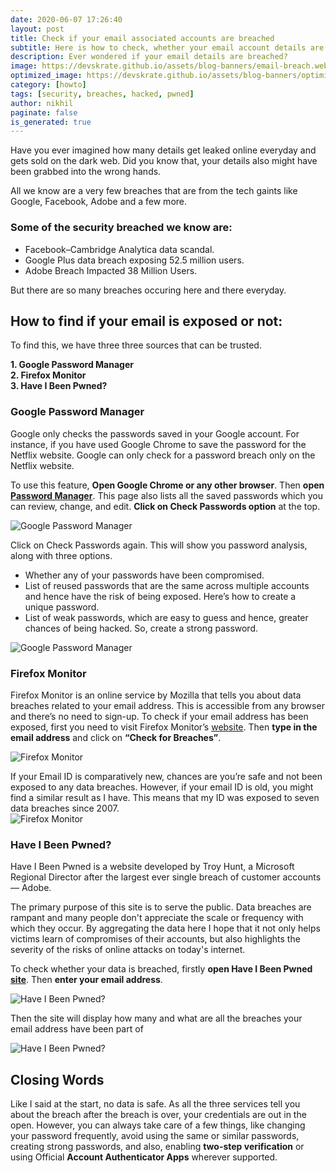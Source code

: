 ```yaml
---
date: 2020-06-07 17:26:40
layout: post
title: Check if your email associated accounts are breached
subtitle: Here is how to check, whether your email account details are breached or not
description: Ever wondered if your email details are breached?
image: https://devskrate.github.io/assets/blog-banners/email-breach.webp
optimized_image: https://devskrate.github.io/assets/blog-banners/optimized/email-breach-opt.webp
category: [howto]
tags: [security, breaches, hacked, pwned]
author: nikhil
paginate: false
is_generated: true
---
```


Have you ever imagined how many details get leaked online everyday and gets sold on the dark web. Did you know that, your details also might have been grabbed into the wrong hands.

All we know are a very few breaches that are from the tech gaints like Google, Facebook, Adobe and a few more.

### Some of the security breached we know are:

- Facebook–Cambridge Analytica data scandal.
- Google Plus data breach exposing 52.5 million users.
- Adobe Breach Impacted 38 Million Users.

But there are so many breaches occuring here and there everyday.

## How to find if your email is exposed or not:

To find this, we have three three sources that can be trusted.

**1. Google Password Manager**  
**2. Firefox Monitor**  
**3. Have I Been Pwned?**

### Google Password Manager

Google only checks the passwords saved in your Google account. For instance, if you have used Google Chrome to save the password for the Netflix website. Google can only check for a password breach only on the Netflix website.

To use this feature, **Open Google Chrome or any other browser**. Then **open <a href="https://passwords.google.com/" target="_blank">Password Manager</a>**. This page also lists all the saved passwords which you can review, change, and edit. **Click on Check Passwords option** at the top.

<img src="https://devskrate.github.io/assets/images/security/google-password-check-click.webp" alt="Google Password Manager" title="Google Password Manager" />

Click on Check Passwords again. This will show you password analysis, along with three options.

- Whether any of your passwords have been compromised.
- List of reused passwords that are the same across multiple accounts and hence have the risk of being exposed. Here’s how to create a unique password.
- List of weak passwords, which are easy to guess and hence, greater chances of being hacked. So, create a strong password.

<img src="https://devskrate.github.io/assets/images/security/google-password-check.webp" alt="Google Password Manager" title="Google Password Manager" />

### Firefox Monitor

Firefox Monitor is an online service by Mozilla that tells you about data breaches related to your email address. This is accessible from any browser and there’s no need to sign-up. To check if your email address has been exposed, first you need to visit Firefox Monitor’s <a href="https://monitor.firefox.com/" target="_blank">website</a>. Then **type in the email address** and click on **“Check for Breaches”**.

<img src="https://devskrate.github.io/assets/images/security/firefox-password-check-click.webp" alt="Firefox Monitor" title="Firefox Monitor" />

If your Email ID is comparatively new, chances are you’re safe and not been exposed to any data breaches. However, if your email ID is old, you might find a similar result as I have. This means that my ID was exposed to seven data breaches since 2007.  
<img src="https://devskrate.github.io/assets/images/security/firefox-password-check.webp" alt="Firefox Monitor" title="Firefox Monitor" />

### Have I Been Pwned?

Have I Been Pwned is a website developed by Troy Hunt, a Microsoft Regional Director after the largest ever single breach of customer accounts — Adobe.

The primary purpose of this site is to serve the public. Data breaches are rampant and many people don't appreciate the scale or frequency with which they occur. By aggregating the data here I hope that it not only helps victims learn of compromises of their accounts, but also highlights the severity of the risks of online attacks on today's internet.

To check whether your data is breached, firstly **open Have I Been Pwned <a href="https://haveibeenpwned.com/" target="_blank">site</a>**. Then **enter your email address**.

<img src="https://devskrate.github.io/assets/images/security/hibp-password-check-click.webp" alt="Have I Been Pwned?" title="Have I Been Pwned?">

Then the site will display how many and what are all the breaches your email address have been part of

<img src="https://devskrate.github.io/assets/images/security/hibp-password-check.webp" alt="Have I Been Pwned?" title="Have I Been Pwned?">

## Closing Words

Like I said at the start, no data is safe. As all the three services tell you about the breach after the breach is over, your credentials are out in the open. However, you can always take care of a few things, like changing your password frequently, avoid using the same or similar passwords, creating strong passwords, and also, enabling **two-step verification** or using Official **Account Authenticator Apps** wherever supported.

